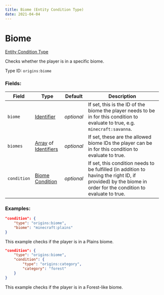 ```yaml
---
title: Biome (Entity Condition Type)
date: 2021-04-04
---
```


# Biome

[Entity Condition Type](../entity_condition_types.md)

Checks whether the player is in a specific biome.

Type ID: `origins:biome`

### Fields:

Field  | Type | Default | Description
-------|------|---------|-------------
`biome` | [Identifier](../data_types/identifier.md) | _optional_ |  If set, this is the ID of the biome the player needs to be in for this condition to evaluate to true, e.g. `minecraft:savanna`.
`biomes` | [Array](../data_types/array.md) of [Identifiers](../data_types/identifier.md) | _optional_ |  If set, these are the allowed biome IDs the player can be in for this condition to evaluate to true.
`condition` | [Biome Condition](../biome_conditions.md) | _optional_ | If set, this condition needs to be fulfilled (in addition to having the right ID, if provided) by the biome in order for the condition to evaluate to true.

### Examples:
```json
"condition": {
    "type": "origins:biome",
    "biome": "minecraft:plains"
}
```
This example checks if the player is in a Plains biome.

```json
"condition": {
    "type": "origins:biome",
    "condition": {
        "type": "origins:category",
        "category": "forest"
    }
}
```
This example checks if the player is in a Forest-like biome.